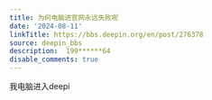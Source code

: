 ```yaml
---
title: 为何电脑进官网永远失败呢
date: '2024-08-11'
linkTitle: https://bbs.deepin.org/en/post/276378
source: deepin_bbs
description:  199******64 
disable_comments: true
---
```

我电脑进入deepi
